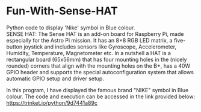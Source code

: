 # Fun-With-Sense-HAT
Python code to display 'Nike' symbol in Blue colour.  
SENSE HAT: The Sense HAT is an add-on board for Raspberry Pi, made especially for the Astro Pi mission. It has an 8×8 RGB LED matrix, a five-button joystick and includes sensors like Gyroscope, Accelerometer, Humidity, Temperature, Magnetometer etc.
In a nutshell a HAT is a rectangular board (65x56mm) that has four mounting holes in the (nicely rounded) corners that align with the mounting holes on the B+, has a 40W GPIO header and supports the special autoconfiguration system that allows automatic GPIO setup and driver setup.  

In this program, I have displayed the famous brand "NIKE" symbol in Blue colour. The code and execution can be accessed in the link provided below:  
https://trinket.io/python/9d7441a89c
